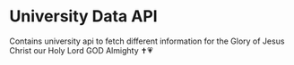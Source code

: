 # University Data API
 Contains university api to fetch different information for the Glory of Jesus Christ our Holy Lord GOD Almighty ✝️💗 
